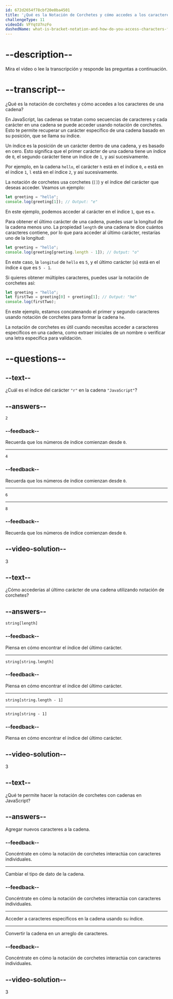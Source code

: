 ```yaml
---
id: 672d2654f78cbf20e0ba4501
title: '¿Qué es la Notación de Corchetes y cómo accedes a los caracteres de una cadena?'
challengeType: 11
videoId: VFYqtU7nzFo
dashedName: what-is-bracket-notation-and-how-do-you-access-characters-from-a-string
---
```


# --description--

Mira el video o lee la transcripción y responde las preguntas a continuación.

# --transcript--

¿Qué es la notación de corchetes y cómo accedes a los caracteres de una cadena?

En JavaScript, las cadenas se tratan como secuencias de caracteres y cada carácter en una cadena se puede acceder usando notación de corchetes. Esto te permite recuperar un carácter específico de una cadena basado en su posición, que se llama su índice.

Un índice es la posición de un carácter dentro de una cadena, y es basado en cero. Esto significa que el primer carácter de una cadena tiene un índice de `0`, el segundo carácter tiene un índice de `1`, y así sucesivamente.

Por ejemplo, en la cadena `hello`, el carácter `h` está en el índice `0`, `e` está en el índice `1`, `l` está en el índice `2`, y así sucesivamente.

La notación de corchetes usa corchetes (`[]`) y el índice del carácter que deseas acceder. Veamos un ejemplo:

```js
let greeting = "hello";
console.log(greeting[1]); // Output: "e"
```

En este ejemplo, podemos acceder al carácter en el índice `1`, que es `e`.

Para obtener el último carácter de una cadena, puedes usar la longitud de la cadena menos uno. La propiedad `length` de una cadena te dice cuántos caracteres contiene, por lo que para acceder al último carácter, restarías uno de la longitud:

```js
let greeting = "hello";
console.log(greeting[greeting.length - 1]); // Output: "o"
```

En este caso, la `longitud` de `hello` es `5`, y el último carácter (`o`) está en el índice `4` que es `5 - 1`.

Si quieres obtener múltiples caracteres, puedes usar la notación de corchetes así:

```js
let greeting = "hello";
let firstTwo = greeting[0] + greeting[1]; // Output: "he"
console.log(firstTwo);
```

En este ejemplo, estamos concatenando el primer y segundo caracteres usando notación de corchetes para formar la cadena `he`.

La notación de corchetes es útil cuando necesitas acceder a caracteres específicos en una cadena, como extraer iniciales de un nombre o verificar una letra específica para validación.

# --questions--

## --text--

¿Cuál es el índice del carácter `"r"` en la cadena `"JavaScript"`?

## --answers--

`2`

### --feedback--

Recuerda que los números de índice comienzan desde `0`.

---

`4`

### --feedback--

Recuerda que los números de índice comienzan desde `0`.

---

`6`

---

`8`

### --feedback--

Recuerda que los números de índice comienzan desde `0`.

## --video-solution--

3

## --text--

¿Cómo accederías al último carácter de una cadena utilizando notación de corchetes?

## --answers--

`string[length]`

### --feedback--

Piensa en cómo encontrar el índice del último carácter.

---

`string[string.length]`

### --feedback--

Piensa en cómo encontrar el índice del último carácter.

---

`string[string.length - 1]`

---

`string[string - 1]`

### --feedback--

Piensa en cómo encontrar el índice del último carácter.

## --video-solution--

3

## --text--

¿Qué te permite hacer la notación de corchetes con cadenas en JavaScript?

## --answers--

Agregar nuevos caracteres a la cadena.

### --feedback--

Concéntrate en cómo la notación de corchetes interactúa con caracteres individuales.

---

Cambiar el tipo de dato de la cadena.

### --feedback--

Concéntrate en cómo la notación de corchetes interactúa con caracteres individuales.

---

Acceder a caracteres específicos en la cadena usando su índice.

---

Convertir la cadena en un arreglo de caracteres.

### --feedback--

Concéntrate en cómo la notación de corchetes interactúa con caracteres individuales.

## --video-solution--

3

